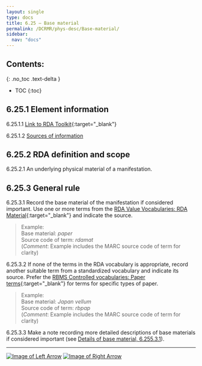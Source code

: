 ```yaml
---
layout: single
type: docs
title: 6.25 — Base material
permalink: /DCRMR/phys-desc/Base-material/
sidebar:
  nav: "docs"
---
```


## Contents:
{: .no_toc .text-delta }

- TOC
{:toc}

## 6.25.1 Element information

<a name="6.25.1.1">6.25.1.1</a> [Link to RDA Toolkit](https://access.rdatoolkit.org/en-US_ala-f96b31a0-8dd8-324c-a2e7-28f9540f665e){:target="_blank"}

<a name="6.25.1.2">6.25.1.2</a> [Sources of information](/DCRMR/phys-desc/#6011-sources-of-information) 

## 6.25.2 RDA definition and scope

<a name="6.25.2.1">6.25.2.1</a> An underlying physical material of a manifestation.

## 6.25.3 General rule

<a name="6.25.3.1">6.25.3.1</a> Record the base material of the manifestation if considered important. Use one or more terms from the [RDA Value Vocabularies: RDA Material](http://www.rdaregistry.info/termList/RDAMaterial/){:target="_blank"} and indicate the source.

>Example:  
>Base material: <CITE>paper</CITE>  
>Source code of term: <CITE>rdamat</CITE>  
>(*Comment*: Example includes the MARC source code of term for clarity)

<a name="6.25.3.2">6.25.3.2</a> If none of the terms in the RDA vocabulary is appropriate, record another suitable term from a standardized vocabulary and indicate its source. Prefer the [RBMS Controlled vocabularies: Paper terms](http://rbms.info/vocabularies/paper/alphabetical_list.htm){:target="_blank"} for terms for specific types of paper.

>Example:  
>Base material: <CITE>Japan vellum</CITE>  
>Source code of term: <CITE>rbpap</CITE>  
>(*Comment*: Example includes the MARC source code of term for clarity)

<a name="6.25.3.3">6.25.3.3</a> Make a note recording more detailed descriptions of base materials if considered important (see [Details of base material, 6.255.3.1](/DCRMR/phys-desc/Details-of-base-material/#6.255.3.1)).

---

[![Image of Left Arrow](https://rbms-bsc.github.io/DCRMR/assets/pictures/navigation/Arrow_Left.png "6.245 — Note on dimensions of manifestation")](/DCRMR/phys-desc/Note-on-dimensions-of-manifestation/) [![Image of Right Arrow](https://rbms-bsc.github.io/DCRMR/assets/pictures/navigation/Arrow_Right.png "6.255 — Details of base material")](/DCRMR/phys-desc/Details-of-base-material/)